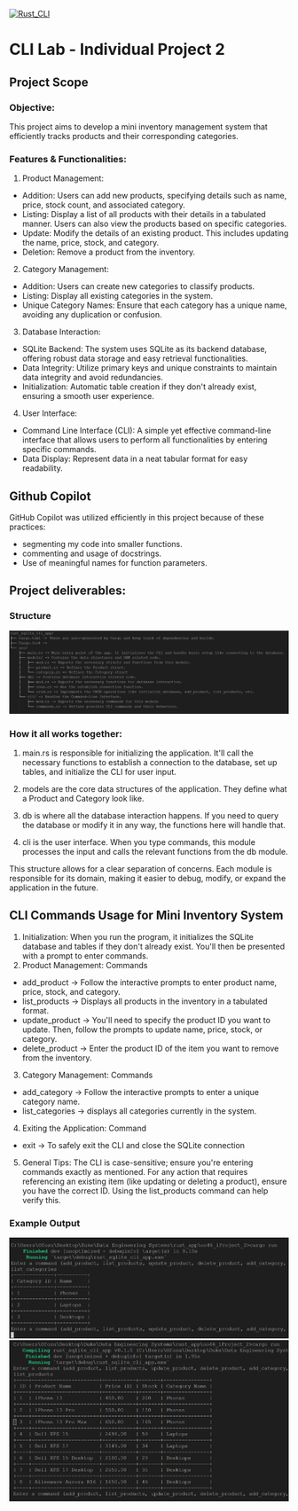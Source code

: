 [![Rust_CLI](https://github.com/nogibjj/oo46_Mini_Proj_W8/actions/workflows/cicd.yml/badge.svg)][def]

# CLI Lab - Individual Project 2

## Project Scope

### Objective:

This project aims to develop a mini inventory management system that efficiently tracks products and their corresponding categories.

### Features & Functionalities:

1. Product Management:

- Addition: Users can add new products, specifying details such as name, price, stock count, and associated category.
- Listing: Display a list of all products with their details in a tabulated manner. Users can also view the products based on specific categories.
- Update: Modify the details of an existing product. This includes updating the name, price, stock, and category.
- Deletion: Remove a product from the inventory.

2. Category Management:

- Addition: Users can create new categories to classify products.
- Listing: Display all existing categories in the system.
- Unique Category Names: Ensure that each category has a unique name, avoiding any duplication or confusion.

3. Database Interaction:

- SQLite Backend: The system uses SQLite as its backend database, offering robust data storage and easy retrieval functionalities.
- Data Integrity: Utilize primary keys and unique constraints to maintain data integrity and avoid redundancies.
- Initialization: Automatic table creation if they don't already exist, ensuring a smooth user experience.

4. User Interface:

- Command Line Interface (CLI): A simple yet effective command-line interface that allows users to perform all functionalities by entering specific commands.
- Data Display: Represent data in a neat tabular format for easy readability.

## Github Copilot

GitHub Copilot was utilized efficiently in this project because of these practices:

- segmenting my code into smaller functions.
- commenting and usage of docstrings.
- Use of meaningful names for function parameters.

## Project deliverables:

### Structure

![struct](struct.png)

### How it all works together:

1. main.rs is responsible for initializing the application. It'll call the necessary functions to establish a connection to the database, set up tables, and initialize the CLI for user input.

2. models are the core data structures of the application. They define what a Product and Category look like.

3. db is where all the database interaction happens. If you need to query the database or modify it in any way, the functions here will handle that.

4. cli is the user interface. When you type commands, this module processes the input and calls the relevant functions from the db module.

This structure allows for a clear separation of concerns. Each module is responsible for its domain, making it easier to debug, modify, or expand the application in the future.

## CLI Commands Usage for Mini Inventory System

1. Initialization: When you run the program, it initializes the SQLite database and tables if they don't already exist. You'll then be presented with a prompt to enter commands.
2. Product Management: Commands

- add_product -> Follow the interactive prompts to enter product name, price, stock, and category.
- list_products -> Displays all products in the inventory in a tabulated format.
- update_product -> You'll need to specify the product ID you want to update. Then, follow the prompts to update name, price, stock, or category.
- delete_product -> Enter the product ID of the item you want to remove from the inventory.

3. Category Management: Commands

- add_category -> Follow the interactive prompts to enter a unique category name.
- list_categories -> displays all categories currently in the system.

4. Exiting the Application: Command

- exit -> To safely exit the CLI and close the SQLite connection

5. General Tips:
   The CLI is case-sensitive; ensure you're entering commands exactly as mentioned.
   For any action that requires referencing an existing item (like updating or deleting a product), ensure you have the correct ID. Using the list_products command can help verify this.

### Example Output

![Output1](output1.png)
![Output](output.png)

[def]: https://github.com/nogibjj/oo46_Mini_Proj_W8/actions/workflows/cicd.yml
